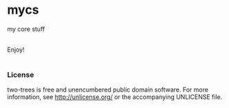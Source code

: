 # mycs

my core stuff

<br/>     
Enjoy!
<br/>  
<br/>  

### License    
   
two-trees is free and unencumbered public domain software. For more information, see http://unlicense.org/ or the accompanying UNLICENSE file.
  